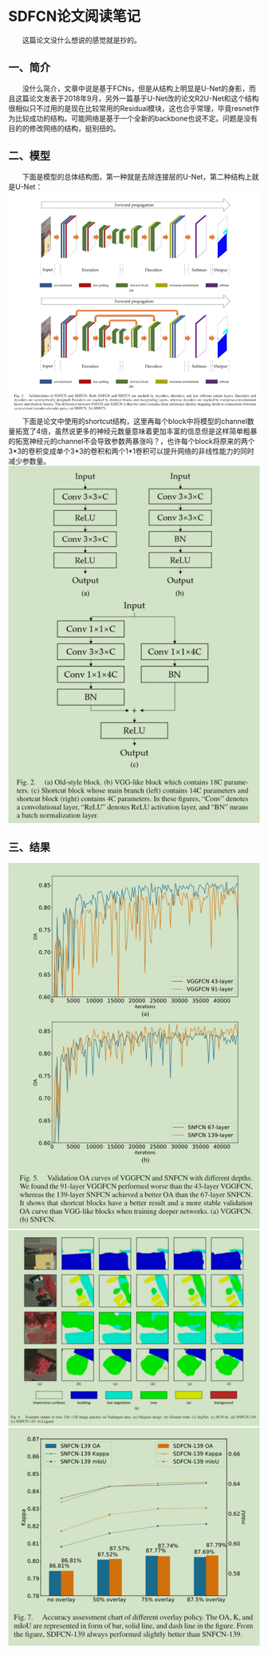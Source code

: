 # SDFCN论文阅读笔记
&emsp;&emsp;这篇论文没什么想说的感觉就是抄的。

## 一、简介
&emsp;&emsp;没什么简介，文章中说是基于FCNs，但是从结构上明显是U-Net的身影，而且这篇论文发表于2018年9月，另外一篇基于U-Net改的论文R2U-Net和这个结构很相似只不过用的是现在比较常用的Residual模块，这也合乎常理，毕竟resnet作为比较成功的结构。可能网络是基于一个全新的backbone也说不定。问题是没有目的的修改网络的结构，挺别扭的。
## 二、模型
&emsp;&emsp;下面是模型的总体结构图，第一种就是去除连接层的U-Net，第二种结构上就是U-Net：
![](imgs/sd.png)
&emsp;&emsp;下面是论文中使用的shortcut结构，这里再每个block中将模型的channel数量拓宽了4倍，虽然说更多的神经元数量意味着更加丰富的信息但是这样简单粗暴的拓宽神经元的channel不会导致参数两暴涨吗？，也许每个block将原来的两个3\*3的卷积变成单个3\*3的卷积和两个1\*1卷积可以提升网络的非线性能力的同时减少参数量。
![](imgs/sdb.png)
## 三、结果
![](imgs/train.png)
![](imgs/res_com.png)
![](imgs/over.png)